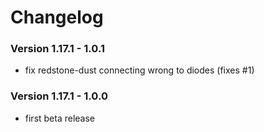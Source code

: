 # Changelog

### Version 1.17.1 - 1.0.1
 - fix redstone-dust connecting wrong to diodes (fixes #1)

### Version 1.17.1 - 1.0.0
 - first beta release